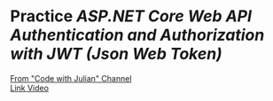 # Practice *ASP.NET Core Web API Authentication and Authorization with JWT (Json Web Token)*
[From "Code with Julian" Channel](https://www.youtube.com/channel/UCvVIREQiOSNSg1mRlZy_kRw)
<br/>
[Link Video](https://youtu.be/kM1fPt1BcLc)
